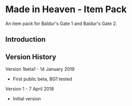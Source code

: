 # Made in Heaven - Item Pack
An item pack for Baldur's Gate 1 and Baldur's Gate 2.


## Introduction



## Version History

Version 1beta1 - 14 January 2019
- First public beta, BG1 tested

Version 1 - 7 April 2018
- Initial version


